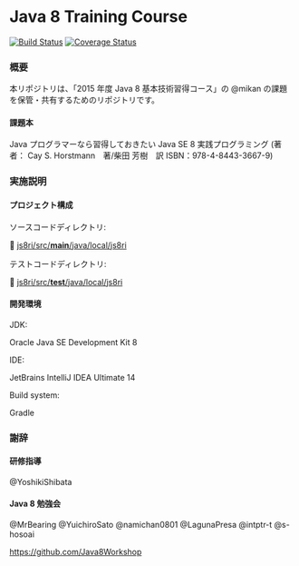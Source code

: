# Java 8 Training Course

[![Build Status](https://travis-ci.org/mikan/Java8TrainingCourse.svg)](https://travis-ci.org/mikan/Java8TrainingCourse)
[![Coverage Status](https://coveralls.io/repos/mikan/Java8TrainingCourse/badge.svg?branch=master)](https://coveralls.io/r/mikan/Java8TrainingCourse?branch=master)

### 概要

本リポジトリは、「2015 年度 Java 8 基本技術習得コース」の @mikan の課題を保管・共有するためのリポジトリです。

#### 課題本

Java プログラマーなら習得しておきたい Java SE 8 実践プログラミング
 (著者： Cay S. Horstmann　著/柴田 芳樹　訳 ISBN：978-4-8443-3667-9)

### 実施説明

#### プロジェクト構成

ソースコードディレクトリ:

:file_folder: [js8ri/src/**main**/java/local/js8ri](js8ri/src/main/java/local/js8ri)

テストコードディレクトリ:

:file_folder: [js8ri/src/**test**/java/local/js8ri](js8ri/src/test/java/local/js8ri)

#### 開発環境

JDK:

Oracle Java SE Development Kit 8

IDE:

JetBrains IntelliJ IDEA Ultimate 14

Build system:

Gradle

### 謝辞

#### 研修指導

@YoshikiShibata

#### Java 8 勉強会

@MrBearing @YuichiroSato @namichan0801 @LagunaPresa @intptr-t @s-hosoai

https://github.com/Java8Workshop
